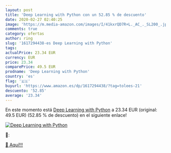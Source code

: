 ```yaml
---
layout: post
title: 'Deep Learning with Python con un 52.85 % de descuento'
date: 2020-02-27 02:40:25
image: 'https://m.media-amazon.com/images/I/41kxrQD7R+L._AC_._SL200_.jpg'
comments: true
category: ofertas
author: ring
slug: '1617294438-es Deep Learning with Python'
tags: 
actualPrice: 23.34 EUR
currency: EUR
price: 23.34
comparePrice: 49.5 EUR
prodname: 'Deep Learning with Python'
country: 'es'
flag: '🇪🇸'
buyurl: 'https://www.amazon.es/dp/1617294438/?tag=tolees-21'
descuento: '52.85'
average: '23.34'
---
```


En este momento está [Deep Learning with Python](https://www.amazon.es/dp/1617294438/?tag=tolees-21) a 23.34 EUR (original: 49.5 EUR) (52.85 %  de descuento) en el siguiente enlace!

[![Deep Learning with Python](https://m.media-amazon.com/images/I/41kxrQD7R+L._AC_._SL200_.jpg)](https://www.amazon.es/dp/1617294438/?tag=tolees-21)

🔎:


[🛒 Aquí!!!](https://www.amazon.es/dp/1617294438/?tag=tolees-21)
